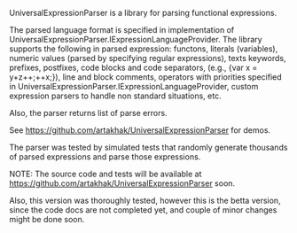 ﻿UniversalExpressionParser is a library for parsing functional expressions. 

The parsed language format is specified in implementation of UniversalExpressionParser.IExpressionLanguageProvider. The library supports the following in parsed expression: functons, literals (variables), numeric values (parsed by specifying regular expressions), texts keywords, prefixes, postfixes, code blocks and code separators, (e.g., {var x = y+z++;++x;}), line and block comments, operators with priorities specified in UniversalExpressionParser.IExpressionLanguageProvider, custom expression parsers to handle non standard situations, etc.

Also, the parser returns list of parse errors.

See https://github.com/artakhak/UniversalExpressionParser for demos.

The parser was tested by simulated tests that randomly generate thousands of parsed expressions and parse those expressions.

NOTE: The source code and tests will be available at https://github.com/artakhak/UniversalExpressionParser soon. 

Also, this version was thoroughly tested, however this is the betta version, since the code docs are not completed yet, and couple of minor changes might be done soon.
